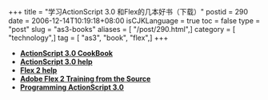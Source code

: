 +++
title = "学习ActionScript 3.0 和Flex的几本好书（下载）"
postid = 290
date = 2006-12-14T10:19:18+08:00
isCJKLanguage = true
toc = false
type = "post"
slug = "as3-books"
aliases = [ "/post/290.html",]
category = [ "technology",]
tag = [ "as3", "book", "flex",]
+++


-   **[ActionScript 3.0
    CookBook](http://zrong.gbaopan.com/files/4fa58f491e87443c8cbf2d9322eda1c3.gbp)**
-   **[ActionScript 3.0
    help](http://zrong.gbaopan.com/files/31dcbe9c0cc04dae819bd8d7bfa1bf38.gbp)**
-   **[Flex 2
    help](http://zrong.gbaopan.com/files/14d781ff5c0145d6a204f2c00ff3c433.gbp)**
-   **[Adobe Flex 2 Training from the
    Source](http://zrong.gbaopan.com/files/7ba7a62513d048e9a3d605fe18c2d90f.gbp)**
-   **[Programming ActionScript
    3.0](http://zrong.gbaopan.com/0111377910624cb38560394fb1d0b487.gbp)**


